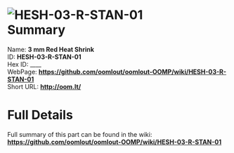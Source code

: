 
![HESH-03-R-STAN-01](https://github.com/oomlout/oomlout-OOMP/blob/master/parts/HESH-03-R-STAN-01/HESH-03-R-STAN-01_420.jpg)   
Summary
=================
  
Name: __3 mm Red Heat Shrink__    
ID: __HESH-03-R-STAN-01__   
Hex ID: ____   
WebPage: __https://github.com/oomlout/oomlout-OOMP/wiki/HESH-03-R-STAN-01__   
Short URL: __http://oom.lt/__   

Full Details
==========================
Full summary of this part can be found in the wiki:   
__https://github.com/oomlout/oomlout-OOMP/wiki/HESH-03-R-STAN-01__    


